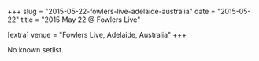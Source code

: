 +++
slug = "2015-05-22-fowlers-live-adelaide-australia"
date = "2015-05-22"
title = "2015 May 22 @ Fowlers Live"

[extra]
venue = "Fowlers Live, Adelaide, Australia"
+++

No known setlist.
